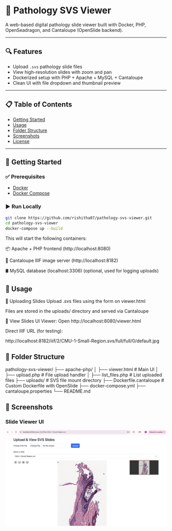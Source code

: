 # 🧪 Pathology SVS Viewer

A web-based digital pathology slide viewer built with Docker, PHP, OpenSeadragon, and Cantaloupe (OpenSlide backend).

---

## 🔍 Features

- Upload `.svs` pathology slide files
- View high-resolution slides with zoom and pan
- Dockerized setup with PHP + Apache + MySQL + Cantaloupe
- Clean UI with file dropdown and thumbnail preview

---

## 📋 Table of Contents

- [Getting Started](#-getting-started)
- [Usage](#-usage)
- [Folder Structure](#-folder-structure)
- [Screenshots](#-screenshots)
- [License](#-license)

---

## 🚀 Getting Started

### ✅ Prerequisites

- [Docker](https://www.docker.com/)
- [Docker Compose](https://docs.docker.com/compose/)

### ▶️ Run Locally

```bash
git clone https://github.com/rishitha07/pathology-svs-viewer.git
cd pathology-svs-viewer
docker-compose up --build
```

This will start the following containers:

📦 Apache + PHP frontend (http://localhost:8080)

🧠 Cantaloupe IIIF image server (http://localhost:8182)

🛢️ MySQL database (localhost:3306) (optional, used for logging uploads)

## 📂 Usage
🔼 Uploading Slides
Upload .svs files using the form on viewer.html

Files are stored in the uploads/ directory and served via Cantaloupe

🔎 View Slides
UI Viewer:
Open http://localhost:8080/viewer.html

Direct IIIF URL (for testing):

http://localhost:8182/iiif/2/CMU-1-Small-Region.svs/full/full/0/default.jpg

## 📁 Folder Structure

pathology-svs-viewer/
├── apache-php/
│   ├── viewer.html        # Main UI
│   ├── upload.php         # File upload handler
│   ├── list_files.php     # List uploaded files
├── uploads/               # SVS file mount directory
├── Dockerfile.cantaloupe  # Custom Dockerfile with OpenSlide
├── docker-compose.yml
├── cantaloupe.properties
└── README.md

## 📸 Screenshots

### Slide Viewer UI
![Viewer Screenshot](Screenshots/Screenshot-Viewer.png)



